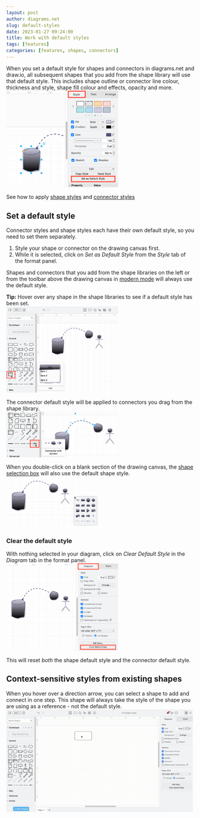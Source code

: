 ```yaml
---
layout: post
author: diagrams.net
slug: default-styles
date: 2023-01-27 09:24:00
title: Work with default styles
tags: [features]
categories: [features, shapes, connectors]
---
```


When you set a default style for shapes and connectors in diagrams.net and draw.io, all subsequent shapes that you add from the shape library will use that default style. This includes shape outline or connector line colour, thickness and style, shape fill colour and effects, opacity and more. 
<br /><img src="/assets/img/blog/shape-style-default-set.png" style="width=100%;max-width:300px;height:auto;" alt="Set a default shape or connector style in diagrams.net">

See how to apply [shape styles](/doc/faq/shape-styles.html) and [connector styles](/doc/faq/connector-styles.html)

## Set a default style 

Connector styles and shape styles each have their own default style, so you need to set them separately.

1. Style your shape or connector on the drawing canvas first.
2. While it is selected, click on _Set as Default Style_ from the _Style_ tab of the format panel.

Shapes and connectors that you add from the shape libraries on the left or from the toolbar above the drawing canvas in [modern mode](/blog/modern-mode-diagrams.html) will always use the default style.

**Tip:** Hover over any shape in the shape libraries to see if a default style has been set. 
<br /><img src="/assets/img/blog/shape-style-default-hover.png" style="width=100%;max-width:300px;height:auto;" alt="Hover over any shape in the shape libraries to see it styled with your default style">

The connector default style will be applied to connectors you drag from the shape library.
<br /><img src="/assets/img/blog/connector-style-default-hover.png" style="width=100%;max-width:300px;height:auto;" alt="Hover over a connector in the shape libraries to see it styled with the default style">

When you double-click on a blank section of the drawing canvas, the [shape selection box](/blog/double-click-shortcut.html) will also use the default shape style. 
<br /><img src="/assets/img/blog/shape-selection-box-default-style.png" style="width=100%;max-width:250px;height:auto;" alt="Double click to add a new shape using your default style via the shape selection box">

### Clear the default style

With nothing selected in your diagram, click on _Clear Default Style_ in the _Diagram_ tab in the format panel.
<br /><img src="/assets/img/blog/clear-default-style.png" style="width=100%;max-width:300px;height:auto;" alt="With nothing selected in your diagram, click on Clear Default Style to reset both the shape and connector default styles">

This will reset _both_ the shape default style and the connector default style.

## Context-sensitive styles from existing shapes

When you hover over a direction arrow, you can select a shape to add and connect in one step. This shape will always take the style of the shape you are using as a reference - not the default style. 
<br /><img src="/assets/img/blog/shape-styles-context-sensitive.gif" style="width=100%;max-width:500px;height:auto;" alt="Context-sensitive shape selection box from an existing shape">



